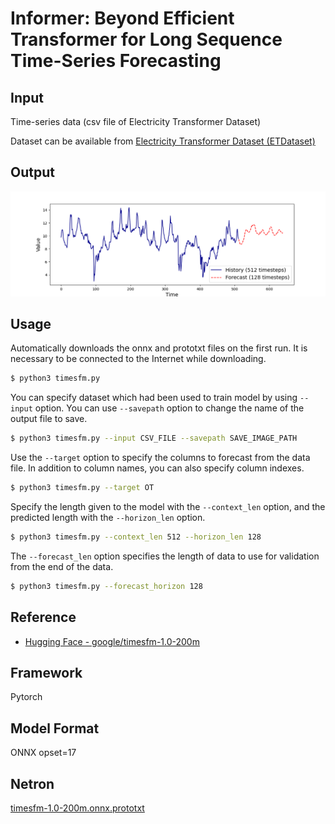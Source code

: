 # Informer: Beyond Efficient Transformer for Long Sequence Time-Series Forecasting

## Input
Time-series data (csv file of Electricity Transformer Dataset)

Dataset can be available from [Electricity Transformer Dataset (ETDataset)](https://github.com/zhouhaoyi/ETDataset)

## Output

![Output](output.png)

## Usage
Automatically downloads the onnx and prototxt files on the first run.
It is necessary to be connected to the Internet while downloading.

```bash
$ python3 timesfm.py
```

You can specify dataset which had been used to train model by using `--input` option. 
You can use `--savepath` option to change the name of the output file to save.
```bash
$ python3 timesfm.py --input CSV_FILE --savepath SAVE_IMAGE_PATH
```

Use the `--target` option to specify the columns to forecast from the data file.
In addition to column names, you can also specify column indexes.
```bash
$ python3 timesfm.py --target OT
```

Specify the length given to the model with the `--context_len` option,
and the predicted length with the `--horizon_len` option.
```bash
$ python3 timesfm.py --context_len 512 --horizon_len 128
```

The `--forecast_len` option specifies the length of data to use for validation from the end of the data.
```bash
$ python3 timesfm.py --forecast_horizon 128
```

## Reference

- [Hugging Face - google/timesfm-1.0-200m](https://huggingface.co/google/timesfm-1.0-200m)

## Framework

Pytorch

## Model Format

ONNX opset=17

## Netron

[timesfm-1.0-200m.onnx.prototxt](https://netron.app/?url=https://storage.googleapis.com/ailia-models/timesfm/timesfm-1.0-200m.onnx.prototxt)
